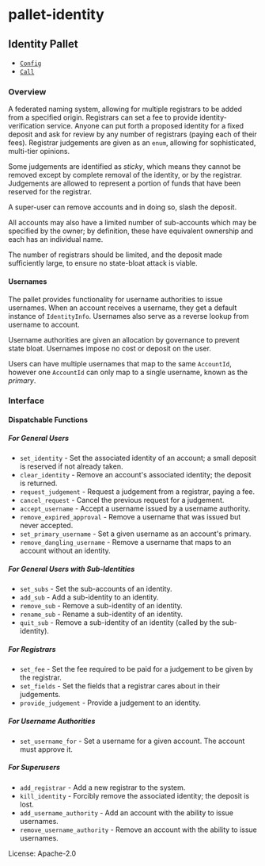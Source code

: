 # pallet-identity

## Identity Pallet

- [`Config`]
- [`Call`]

### Overview

A federated naming system, allowing for multiple registrars to be added from a specified origin.
Registrars can set a fee to provide identity-verification service. Anyone can put forth a
proposed identity for a fixed deposit and ask for review by any number of registrars (paying
each of their fees). Registrar judgements are given as an `enum`, allowing for sophisticated,
multi-tier opinions.

Some judgements are identified as *sticky*, which means they cannot be removed except by
complete removal of the identity, or by the registrar. Judgements are allowed to represent a
portion of funds that have been reserved for the registrar.

A super-user can remove accounts and in doing so, slash the deposit.

All accounts may also have a limited number of sub-accounts which may be specified by the owner;
by definition, these have equivalent ownership and each has an individual name.

The number of registrars should be limited, and the deposit made sufficiently large, to ensure
no state-bloat attack is viable.

#### Usernames

The pallet provides functionality for username authorities to issue usernames. When an account
receives a username, they get a default instance of `IdentityInfo`. Usernames also serve as a
reverse lookup from username to account.

Username authorities are given an allocation by governance to prevent state bloat. Usernames
impose no cost or deposit on the user.

Users can have multiple usernames that map to the same `AccountId`, however one `AccountId` can
only map to a single username, known as the _primary_.

### Interface

#### Dispatchable Functions

##### For General Users
* `set_identity` - Set the associated identity of an account; a small deposit is reserved if not
  already taken.
* `clear_identity` - Remove an account's associated identity; the deposit is returned.
* `request_judgement` - Request a judgement from a registrar, paying a fee.
* `cancel_request` - Cancel the previous request for a judgement.
* `accept_username` - Accept a username issued by a username authority.
* `remove_expired_approval` - Remove a username that was issued but never accepted.
* `set_primary_username` - Set a given username as an account's primary.
* `remove_dangling_username` - Remove a username that maps to an account without an identity.

##### For General Users with Sub-Identities
* `set_subs` - Set the sub-accounts of an identity.
* `add_sub` - Add a sub-identity to an identity.
* `remove_sub` - Remove a sub-identity of an identity.
* `rename_sub` - Rename a sub-identity of an identity.
* `quit_sub` - Remove a sub-identity of an identity (called by the sub-identity).

##### For Registrars
* `set_fee` - Set the fee required to be paid for a judgement to be given by the registrar.
* `set_fields` - Set the fields that a registrar cares about in their judgements.
* `provide_judgement` - Provide a judgement to an identity.

##### For Username Authorities
* `set_username_for` - Set a username for a given account. The account must approve it.

##### For Superusers
* `add_registrar` - Add a new registrar to the system.
* `kill_identity` - Forcibly remove the associated identity; the deposit is lost.
* `add_username_authority` - Add an account with the ability to issue usernames.
* `remove_username_authority` - Remove an account with the ability to issue usernames.

[`Call`]: ./enum.Call.html
[`Config`]: ./trait.Config.html

License: Apache-2.0
